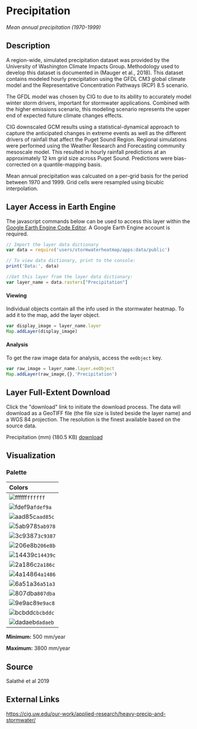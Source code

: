Precipitation
================

*Mean annual precipitation (1970-1999)*

## Description

A region-wide, simulated precipitation dataset was provided by the
University of Washington Climate Impacts Group. Methodology used to
develop this dataset is documented in (Mauger et al., 2018). This
dataset contains modeled hourly precipitation using the GFDL CM3 global
climate model and the Representative Concentration Pathways (RCP) 8.5
scenario.

The GFDL model was chosen by CIG to due to its ability to accurately
model winter storm drivers, important for stormwater applications.
Combined with the higher emissions scenario, this modeling scenario
represents the upper end of expected future climate changes effects.

CIG downscaled GCM results using a statistical-dynamical approach to
capture the anticipated changes in extreme events as well as the
different drivers of rainfall that affect the Puget Sound Region.
Regional simulations were performed using the Weather Research and
Forecasting community mesoscale model. This resulted in hourly rainfall
predictions at an approximately 12 km grid size across Puget Sound.
Predictions were bias-corrected on a quantile-mapping basis.

Mean annual precipitation was calcuated on a per-grid basis for the
period between 1970 and 1999. Grid cells were resampled using bicubic
interpolation.

## Layer Access in Earth Engine

The javascript commands below can be used to access this layer within
the [Google Earth Engine Code
Editor](https://developers.google.com/earth-engine/guides/playground). A
Google Earth Engine account is required.

``` javascript
// Import the layer data dictionary
var data = require('users/stormwaterheatmap/apps:data/public')

// To view data dictionary, print to the console:
print('Data:', data)

//Get this layer from the layer data dictionary: 
var layer_name = data.rasters["Precipitation"]
```

#### Viewing

Individual objects contain all the info used in the stormwater heatmap.
To add it to the map, add the layer object.

``` javascript
var display_image = layer_name.layer
Map.addLayer(display_image)
```

#### Analysis

To get the raw image data for analysis, access the `eeObject` key.

``` javascript
var raw_image = layer_name.layer.eeObject
Map.addLayer(raw_image,{},'Precipitation')
```

## Layer Full-Extent Download

Click the "download" link to initiate the download process. The data will download as a GeoTIFF file (the file size is listed beside the layer name) and a WGS 84 projection. The resolution is the finest available based on the source data.

Precipitation (mm) (180.5 KB) [download](https://storage.googleapis.com/live_data_layers/rasters/Precipitation_mm.tif)

## Visualization

### Palette

| Colors                                                                 |
|:-----------------------------------------------------------------------|
| ![ffffff](https://via.placeholder.com/15/ffffff/000000?text=+)`ffffff` |
| ![fdef9a](https://via.placeholder.com/15/fdef9a/000000?text=+)`fdef9a` |
| ![aad85c](https://via.placeholder.com/15/aad85c/000000?text=+)`aad85c` |
| ![5ab978](https://via.placeholder.com/15/5ab978/000000?text=+)`5ab978` |
| ![3c9387](https://via.placeholder.com/15/3c9387/000000?text=+)`3c9387` |
| ![206e8b](https://via.placeholder.com/15/206e8b/000000?text=+)`206e8b` |
| ![14439c](https://via.placeholder.com/15/14439c/000000?text=+)`14439c` |
| ![2a186c](https://via.placeholder.com/15/2a186c/000000?text=+)`2a186c` |
| ![4a1486](https://via.placeholder.com/15/4a1486/000000?text=+)`4a1486` |
| ![6a51a3](https://via.placeholder.com/15/6a51a3/000000?text=+)`6a51a3` |
| ![807dba](https://via.placeholder.com/15/807dba/000000?text=+)`807dba` |
| ![9e9ac8](https://via.placeholder.com/15/9e9ac8/000000?text=+)`9e9ac8` |
| ![bcbddc](https://via.placeholder.com/15/bcbddc/000000?text=+)`bcbddc` |
| ![dadaeb](https://via.placeholder.com/15/dadaeb/000000?text=+)`dadaeb` |

**Minimum:** 500 mm/year

**Maximum:** 3800 mm/year

## Source

Salathé et al 2019

## External Links

<a>https://cig.uw.edu/our-work/applied-research/heavy-precip-and-stormwater/</a>
